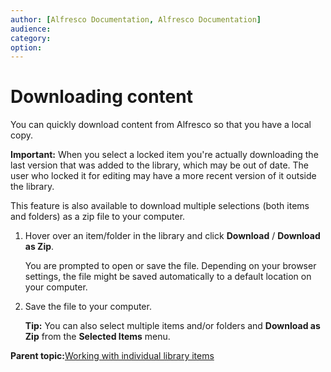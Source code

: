 ```yaml
---
author: [Alfresco Documentation, Alfresco Documentation]
audience: 
category: 
option: 
---
```


# Downloading content

You can quickly download content from Alfresco so that you have a local copy.

**Important:** When you select a locked item you're actually downloading the last version that was added to the library, which may be out of date. The user who locked it for editing may have a more recent version of it outside the library.

This feature is also available to download multiple selections \(both items and folders\) as a zip file to your computer.

1.  Hover over an item/folder in the library and click **Download** / **Download as Zip**.

    You are prompted to open or save the file. Depending on your browser settings, the file might be saved automatically to a default location on your computer.

2.  Save the file to your computer.

    **Tip:** You can also select multiple items and/or folders and **Download as Zip** from the **Selected Items** menu.


**Parent topic:**[Working with individual library items](../concepts/library-items-individual.md)

